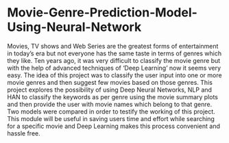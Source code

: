 # Movie-Genre-Prediction-Model-Using-Neural-Network
Movies, TV shows and Web Series are the greatest forms of entertainment in today’s era but not everyone has the same taste in terms of genres which they like. Ten years ago, it was very difficult to classify the movie genre but with the help of advanced techniques of ‘Deep Learning’ now it seems very easy. The idea of this project was to classify the user input into one or more movie genres and then suggest few movies based on those genres. This project explores the possibility of using Deep Neural Networks, NLP and HAN to classify the keywords as per genre using the movie summary plots and then provide the user with movie names which belong to that genre. Two models were compared in order to testify the working of this project. This module will be useful in saving users time and effort while searching for a specific movie and Deep Learning makes this process convenient and hassle free. 
